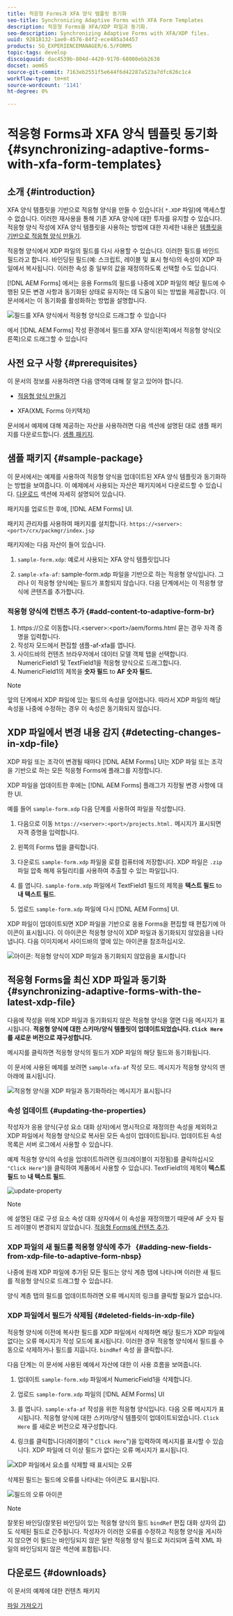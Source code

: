 ```yaml
---
title: 적응형 Forms과 XFA 양식 템플릿 동기화
seo-title: Synchronizing Adaptive Forms with XFA Form Templates
description: 적응형 Forms을 XFA/XDP 파일과 동기화.
seo-description: Synchronizing Adaptive Forms with XFA/XDP files.
uuid: 92818132-1ae0-4576-84f2-ece485a34457
products: SG_EXPERIENCEMANAGER/6.5/FORMS
topic-tags: develop
discoiquuid: dac4539b-804d-4420-9170-68000ebb2638
docset: aem65
source-git-commit: 7163eb2551f5e644f6d42287a523a7dfc626c1c4
workflow-type: tm+mt
source-wordcount: '1141'
ht-degree: 0%

---
```



# 적응형 Forms과 XFA 양식 템플릿 동기화{#synchronizing-adaptive-forms-with-xfa-form-templates}

## 소개 {#introduction}

XFA 양식 템플릿을 기반으로 적응형 양식을 만들 수 있습니다( `*.XDP` 파일)에 액세스할 수 없습니다. 이러한 재사용을 통해 기존 XFA 양식에 대한 투자를 유지할 수 있습니다. 적응형 양식 작성에 XFA 양식 템플릿을 사용하는 방법에 대한 자세한 내용은 [템플릿을 기반으로 적응형 양식 만들기](creating-adaptive-form.md).

적응형 양식에서 XDP 파일의 필드를 다시 사용할 수 있습니다. 이러한 필드를 바인드 필드라고 합니다. 바인딩된 필드(예: 스크립트, 레이블 및 표시 형식)의 속성이 XDP 파일에서 복사됩니다. 이러한 속성 중 일부의 값을 재정의하도록 선택할 수도 있습니다.

[!DNL AEM Forms] 에서는 응용 Forms의 필드를 나중에 XDP 파일의 해당 필드에 수행된 모든 변경 사항과 동기화된 상태로 유지하는 데 도움이 되는 방법을 제공합니다. 이 문서에서는 이 동기화를 활성화하는 방법을 설명합니다.

![필드를 XFA 양식에서 적응형 양식으로 드래그할 수 있습니다](assets/drag-drop-xfa.gif.gif)

에서 [!DNL AEM Forms] 작성 환경에서 필드를 XFA 양식(왼쪽)에서 적응형 양식(오른쪽)으로 드래그할 수 있습니다

## 사전 요구 사항 {#prerequisites}

이 문서의 정보를 사용하려면 다음 영역에 대해 잘 알고 있어야 합니다.

* [적응형 양식 만들기](creating-adaptive-form.md)

* XFA(XML Forms 아키텍처)

문서에서 예제에 대해 제공하는 자산을 사용하려면 다음 섹션에 설명된 대로 샘플 패키지를 다운로드합니다. [샘플 패키지](synchronizing-adaptive-forms-xfa.md#p-sample-package-p).

## 샘플 패키지 {#sample-package}

이 문서에서는 예제를 사용하여 적응형 양식을 업데이트된 XFA 양식 템플릿과 동기화하는 방법을 보여줍니다. 이 예제에서 사용되는 자산은 패키지에서 다운로드할 수 있습니다. [다운로드](synchronizing-adaptive-forms-xfa.md#p-downloads-p) 섹션에 자세히 설명되어 있습니다.

패키지를 업로드한 후에, [!DNL AEM Forms] UI.

패키지 관리자를 사용하여 패키지를 설치합니다. `https://<server>:<port>/crx/packmgr/index.jsp`

패키지에는 다음 자산이 들어 있습니다.

1. `sample-form.xdp`: 예로서 사용되는 XFA 양식 템플릿입니다

1. `sample-xfa-af`: sample-form.xdp 파일을 기반으로 하는 적응형 양식입니다. 그러나 이 적응형 양식에는 필드가 포함되지 않습니다. 다음 단계에서는 이 적응형 양식에 콘텐츠를 추가합니다.

### 적응형 양식에 컨텐츠 추가 {#add-content-to-adaptive-form-br}

1. https://으로 이동합니다.&lt;server>:&lt;port>/aem/forms.html 묻는 경우 자격 증명을 입력합니다.
1. 작성자 모드에서 편집할 샘플-af-xfa를 엽니다.
1. 사이드바의 컨텐츠 브라우저에서 데이터 모델 객체 탭을 선택합니다. NumericField1 및 TextField1을 적응형 양식으로 드래그합니다.
1. NumericField1의 제목을 **숫자 필드** to **AF 숫자 필드.**

>[!NOTE]
>
>앞의 단계에서 XDP 파일에 있는 필드의 속성을 덮어씁니다. 따라서 XDP 파일의 해당 속성을 나중에 수정하는 경우 이 속성은 동기화되지 않습니다.

## XDP 파일에서 변경 내용 감지 {#detecting-changes-in-xdp-file}

XDP 파일 또는 조각이 변경될 때마다 [!DNL AEM Forms] UI는 XDP 파일 또는 조각을 기반으로 하는 모든 적응형 Forms에 플래그를 지정합니다.

XDP 파일을 업데이트한 후에는 [!DNL AEM Forms] 플래그가 지정될 변경 사항에 대한 UI.

예를 들어 `sample-form.xdp` 다음 단계를 사용하여 파일을 작성합니다.

1. 다음으로 이동 `https://<server>:<port>/projects.html.` 메시지가 표시되면 자격 증명을 입력합니다.
1. 왼쪽의 Forms 탭을 클릭합니다.
1. 다운로드 `sample-form.xdp` 파일을 로컬 컴퓨터에 저장합니다. XDP 파일은 `.zip` 파일 압축 해제 유틸리티를 사용하여 추출할 수 있는 파일입니다.

1. 를 엽니다. `sample-form.xdp` 파일에서 TextField1 필드의 제목을 **텍스트 필드** to **내 텍스트 필드**.

1. 업로드 `sample-form.xdp` 파일에 다시 [!DNL AEM Forms] UI.

XDP 파일이 업데이트되면 XDP 파일을 기반으로 응용 Forms을 편집할 때 편집기에 아이콘이 표시됩니다. 이 아이콘은 적응형 양식이 XDP 파일과 동기화되지 않았음을 나타냅니다. 다음 이미지에서 사이드바의 옆에 있는 아이콘을 참조하십시오.

![아이콘: 적응형 양식이 XDP 파일과 동기화되지 않았음을 표시합니다](assets/sync-af-xfa.png)

## 적응형 Forms을 최신 XDP 파일과 동기화 {#synchronizing-adaptive-forms-with-the-latest-xdp-file}

다음에 작성을 위해 XDP 파일과 동기화되지 않은 적응형 양식을 열면 다음 메시지가 표시됩니다. **적응형 양식에 대한 스키마/양식 템플릿이 업데이트되었습니다. `Click Here` 를 새로운 버전으로 재구성합니다.**

메시지를 클릭하면 적응형 양식의 필드가 XDP 파일의 해당 필드와 동기화됩니다.

이 문서에 사용된 예제를 보려면 `sample-xfa-af` 작성 모드. 메시지가 적응형 양식의 맨 아래에 표시됩니다.

![적응형 양식을 XDP 파일과 동기화하라는 메시지가 표시됩니다](assets/sync-af-xfa-1.png)

### 속성 업데이트 {#updating-the-properties}

작성자가 응용 양식(구성 요소 대화 상자)에서 명시적으로 재정의한 속성을 제외하고 XDP 파일에서 적응형 양식으로 복사된 모든 속성이 업데이트됩니다. 업데이트된 속성 목록은 서버 로그에서 사용할 수 있습니다.

예제 적응형 양식의 속성을 업데이트하려면 링크(레이블이 지정됨)를 클릭하십시오 `"Click Here"`)을 클릭하여 제품에서 사용할 수 있습니다. TextField1의 제목이 **텍스트 필드** to **내 텍스트 필드**.

![update-property](assets/update-property.png)

>[!NOTE]
>
>에 설명된 대로 구성 요소 속성 대화 상자에서 이 속성을 재정의했기 때문에 AF 숫자 필드 레이블이 변경되지 않았습니다. [적응형 Forms에 컨텐츠 추가](synchronizing-adaptive-forms-xfa.md#p-add-content-to-adaptive-form-br-p).

### XDP 파일의 새 필드를 적응형 양식에 추가   {#adding-new-fields-from-xdp-file-to-adaptive-form-nbsp}

나중에 원래 XDP 파일에 추가된 모든 필드는 양식 계층 탭에 나타나며 이러한 새 필드를 적응형 양식으로 드래그할 수 있습니다.

양식 계층 탭의 필드를 업데이트하려면 오류 메시지의 링크를 클릭할 필요가 없습니다.

### XDP 파일에서 필드가 삭제됨 {#deleted-fields-in-xdp-file}

적응형 양식에 이전에 복사한 필드를 XDP 파일에서 삭제하면 해당 필드가 XDP 파일에 없다는 오류 메시지가 작성 모드에 표시됩니다. 이러한 경우 적응형 양식에서 필드를 수동으로 삭제하거나 필드를 지웁니다. `bindRef` 속성 을 클릭합니다.

다음 단계는 이 문서에 사용된 예에서 자산에 대한 이 사용 흐름을 보여줍니다.

1. 업데이트 `sample-form.xdp` 파일에서 NumericField1을 삭제합니다.
1. 업로드 `sample-form.xdp` 파일의 [!DNL AEM Forms] UI
1. 를 엽니다. `sample-xfa-af` 작성을 위한 적응형 양식입니다. 다음 오류 메시지가 표시됩니다. 적응형 양식에 대한 스키마/양식 템플릿이 업데이트되었습니다. `Click Here` 를 새로운 버전으로 재구성합니다.

1. 링크를 클릭합니다(레이블이 &quot; `Click Here`&quot;)을 입력하여 메시지를 표시할 수 있습니다. XDP 파일에 더 이상 필드가 없다는 오류 메시지가 표시됩니다.

![XDP 파일에서 요소를 삭제할 때 표시되는 오류](assets/no-element-xdp.png)

삭제된 필드는 필드에 오류를 나타내는 아이콘도 표시됩니다.

![필드의 오류 아이콘](assets/error-field.png)

>[!NOTE]
>
>잘못된 바인딩(잘못된 바인딩이 있는 적응형 양식의 필드 `bindRef` 편집 대화 상자의 값)도 삭제된 필드로 간주됩니다. 작성자가 이러한 오류를 수정하고 적응형 양식을 게시하지 않으면 이 필드는 바인딩되지 않은 일반 적응형 양식 필드로 처리되며 출력 XML 파일의 바인딩되지 않은 섹션에 포함됩니다.

## 다운로드 {#downloads}

이 문서의 예제에 대한 컨텐츠 패키지

[파일 가져오기](assets/sample-xfa-af-sync-1.0.zip)
